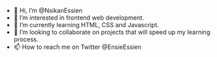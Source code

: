 - 👋 Hi, I’m @NsikanEssien
- 👀 I’m interested in frontend web development.
- 🌱 I’m currently learning HTML, CSS and Javascript.
- 💞️ I’m looking to collaborate on projects that will speed up my learning process.
- 📫 How to reach me on Twitter @EnsieEssien

<!---
NsikanEssien/NsikanEssien is a ✨ special ✨ repository because its `README.md` (this file) appears on your GitHub profile.
You can click the Preview link to take a look at your changes.
--->
